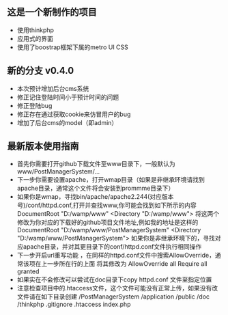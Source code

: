 ## 这是一个新制作的项目 ##
* 使用thinkphp
* 应用式的界面
* 使用了boostrap框架下属的metro UI CSS

## 新的分支 v0.4.0 ##
* 本次预计增加后台cms系统
* 修正记住登陆时间小于预计时间的问题
* 修正登陆bug
* 修正存在通过获取cookie来仿冒用户的bug
* 增加了后台cms的model（即admin）

## 最新版本使用指南 ##
* 首先你需要打开github下载文件至www目录下，一般默认为www/PostManagerSystem/…
* 下一步你需要设置apache，打开wmap目录（如果是非继承环境请找到apache目录，通常这个文件将会安装到prommme目录下）
* 如果你是wmap，寻找bin/apache/apache2.244(对应版本号)/conf/httpd.conf,打开并查找www,你可能会找到如下所示的内容
	DocumentRoot "D:/wamp/www"
	<Directory "D:/wamp/www">
	将这两个修改为你对应的下载好的github项目文件地址,例如我的地址是这样的
	DocumentRoot "D:/wamp/www/PostManagerSystem"
	<Directory "D:/wamp/www/PostManagerSystem">
	如果你是非继承环境下的，寻找对应apache目录，并对其更目录下的conf/httpd.conf文件执行相同操作
* 下一步开启url重写功能 ，在同样的httpd.conf文件中搜索AllowOverride，通常该项在上一步所在行的上面
	将其修改为
	<Directory />
		AllowOverride all
		Require all granted
	</Directory>
* 如果实在不会修改可以尝试在doc目录下copy httpd.conf 文件至指定位置
* 注意检查项目中的.htaccess文件，这个文件可能没有正常上传，如果没有改文件请在如下目录创建
	/PostManagerSystem
		/application
		/public
		/doc
		/thinkphp
		.gitignore
		.htaccess
		index.php
	